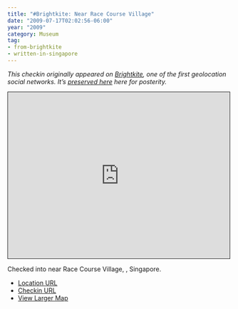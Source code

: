 ```yaml
---
title: "#Brightkite: Near Race Course Village"
date: "2009-07-17T02:02:56-06:00"
year: "2009"
category: Museum
tag:
- from-brightkite
- written-in-singapore
---
```

<p style="font-style:italic">This checkin originally appeared on <a href="https://rubenerd.com/tag/from-brightkite/" title="View all posts imported from Brightkite">Brightkite</a>, one of the first geolocation social networks. It’s <a title="View all posts in the museum" href="https://rubenerd.com/museum/">preserved here</a> here for posterity.</p>

<iframe style="width:498px; height:373px; border:1px solid;" src="http://www.openstreetmap.org/export/embed.html?bbox=103.85217726230621%2C1.310911827473%2C103.85540127754211%2C1.3149179957249795&amp;layer=mapnik"></iframe>

Checked into near Race Course Village, , Singapore.

* [Location URL](http://brightkite.com/places/3b7ee8c672a811debac8003048c10834)
* [Checkin URL](http://brightkite.com/objects/3cc3777472a811debdd7003048c0801e)
* [View Larger Map](http://www.openstreetmap.org/#map=18/1.31291/103.85379)

